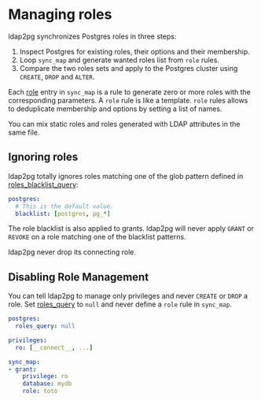 <h1>Managing roles</h1>

ldap2pg synchronizes Postgres roles in three steps:

1. Inspect Postgres for existing roles, their options and their membership.
2. Loop `sync_map` and generate wanted roles list from `role` rules.
3. Compare the two roles sets and apply to the Postgres cluster using `CREATE`,
   `DROP` and `ALTER`.

Each [role] entry in `sync_map` is a rule to generate zero or more roles with
the corresponding parameters. A `role` rule is like a template. `role` rules
allows to deduplicate membership and options by setting a list of names.

You can mix static roles and roles generated with LDAP attributes in the same
file.

[role]: config.md#sync-map-role


## Ignoring roles

ldap2pg totally ignores roles matching one of the glob pattern defined in
[roles_blacklist_query]:

``` yaml
postgres:
  # This is the default value.
  blacklist: [postgres, pg_*]
```

The role blacklist is also applied to grants. ldap2pg will never apply `GRANT`
or `REVOKE` on a role matching one of the blacklist patterns.

[roles_blacklist_query]: config.md#postgres-roles-blacklist-query

ldap2pg never drop its connecting role.


## Disabling Role Management

You can tell ldap2pg to manage only privileges and never `CREATE` or `DROP` a
role. Set [roles_query] to `null` and never define a `role` rule in `sync_map`.

``` yaml
postgres:
  roles_query: null

privileges:
  ro: [__connect__, ...]

sync_map:
- grant:
    privilege: ro
    database: mydb
    role: toto
```

[roles_query]: config.md#postgres-roles-query
